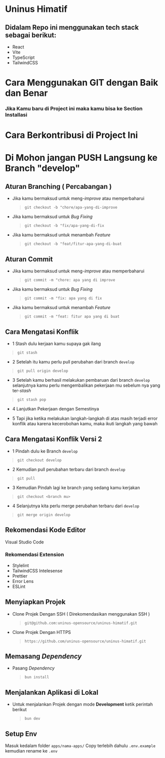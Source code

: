 # Uninus Himatif

## Didalam Repo ini menggunakan tech stack sebagai berikut:

- React
- Vite
- TypeScript
- TailwindCSS


# Cara Menggunakan GIT dengan Baik dan Benar

### Jika Kamu baru di Project ini maka kamu bisa ke Section Installasi

# Cara Berkontribusi di Project Ini

# Di Mohon jangan PUSH Langsung ke Branch "develop"

## Aturan Branching ( Percabangan )

- Jika kamu bermaksud untuk meng-_improve_ atau memperbaharui

  > `git checkout -b "chore/apa-yang-di-improve`

- Jika kamu bermaksud untuk _Bug Fixing_

  > `git checkout -b "fix/apa-yang-di-fix`

- Jika kamu bermaksud untuk menambah _Feature_

  > `git checkout -b "feat/fitur-apa-yang-di-buat`

## Aturan Commit

- Jika kamu bermaksud untuk meng-_improve_ atau memperbaharui

  > `git commit -m "chore: apa yang di improve`

- Jika kamu bermaksud untuk _Bug Fixing_

  > `git commit -m "fix: apa yang di fix`

- Jika kamu bermaksud untuk menambah _Feature_

  > `git commit -m "feat: fitur apa yang di buat`

## Cara Mengatasi Konflik

- 1 Stash dulu kerjaan kamu supaya gak ilang

> `git stash`

- 2 Setelah itu kamu perlu pull perubahan dari branch `develop`

> `git pull origin develop`

- 3 Setelah kamu berhasil melakukan pembaruan dari branch `develop` selanjutnya kamu perlu mengembalikan pekerjaan mu sebelum nya yang ter-_stash_

> `git stash pop`

- 4 Lanjutkan Pekerjaan dengan Semestinya

- 5 Tapi jika ketika melakukan langkah-langkah di atas masih terjadi error konflik atau karena kecerobohan kamu, maka ikuti langkah yang bawah

## Cara Mengatasi Konflik Versi 2

- 1 Pindah dulu ke Branch `develop`

> `git checkout develop`

- 2 Kemudian pull perubahan terbaru dari branch `develop`

> `git pull`

- 3 Kemudian Pindah lagi ke branch yang sedang kamu kerjakan

> `git checkout <branch mu>`

- 4 Selanjutnya kita perlu merge perubahan terbaru dari `develop`

> `git merge origin develop`

## Rekomendasi Kode Editor

Visual Studio Code

### Rekomendasi Extension

- Stylelint
- TailwindCSS Intelesense
- Prettier
- Error Lens
- ESLint

## Menyiapkan Projek

- Clone Projek Dengan SSH ( Direkomendasikan menggunakan SSH )

  > `git@github.com:uninus-opensource/uninus-himatif.git`

- Clone Projek Dengan HTTPS

  > `https://github.com/uninus-opensource/uninus-himatif.git`

## Memasang _Dependency_

- Pasang _Dependency_

  > `bun install`

## Menjalankan Aplikasi di Lokal

- Untuk menjalankan Projek dengan mode **Development** ketik perintah berikut

  > `bun dev`



## Setup Env

Masuk kedalam folder `apps/nama-apps/` Copy terlebih dahulu `.env.example` kemudian rename ke `.env`
